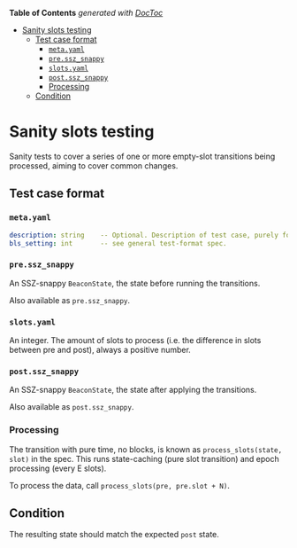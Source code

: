 <!-- START doctoc generated TOC please keep comment here to allow auto update -->
<!-- DON'T EDIT THIS SECTION, INSTEAD RE-RUN doctoc TO UPDATE -->
**Table of Contents**  *generated with [DocToc](https://github.com/thlorenz/doctoc)*

- [Sanity slots testing](#sanity-slots-testing)
  - [Test case format](#test-case-format)
    - [`meta.yaml`](#metayaml)
    - [`pre.ssz_snappy`](#pressz_snappy)
    - [`slots.yaml`](#slotsyaml)
    - [`post.ssz_snappy`](#postssz_snappy)
    - [Processing](#processing)
  - [Condition](#condition)

<!-- END doctoc generated TOC please keep comment here to allow auto update -->

# Sanity slots testing

Sanity tests to cover a series of one or more empty-slot transitions being processed, aiming to cover common changes.

## Test case format

### `meta.yaml`

```yaml
description: string    -- Optional. Description of test case, purely for debugging purposes.
bls_setting: int       -- see general test-format spec.
```


### `pre.ssz_snappy`

An SSZ-snappy `BeaconState`, the state before running the transitions.

Also available as `pre.ssz_snappy`.


### `slots.yaml`

An integer. The amount of slots to process (i.e. the difference in slots between pre and post), always a positive number.

### `post.ssz_snappy`

An SSZ-snappy `BeaconState`, the state after applying the transitions.

Also available as `post.ssz_snappy`.


### Processing

The transition with pure time, no blocks, is known as `process_slots(state, slot)` in the spec.
This runs state-caching (pure slot transition) and epoch processing (every E slots).

To process the data, call `process_slots(pre, pre.slot + N)`.

## Condition

The resulting state should match the expected `post` state.
